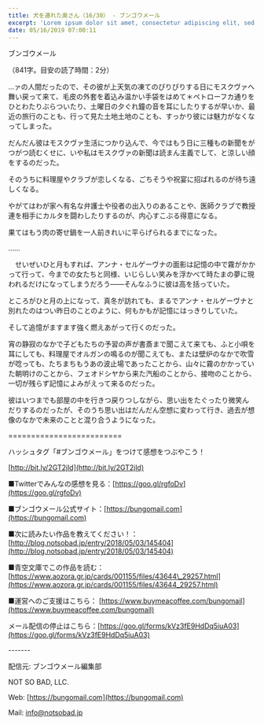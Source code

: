 ```yaml
---
title: 犬を連れた奥さん（16/30） - ブンゴウメール
excerpt: 'Lorem ipsum dolor sit amet, consectetur adipiscing elit, sed do eiusmod tempor incididunt ut labore et dolore magna aliqua. Praesent elementum facilisis leo vel fringilla est ullamcorper eget. At imperdiet dui accumsan sit amet nulla facilisi morbi tempus.'
date: 05/16/2019 07:00:11
---
```


ブンゴウメール

（841字。目安の読了時間：2分）

…ァの人間だったので、その彼が上天気の凍てのぴりぴりする日にモスクヴァへ舞い戻って来て、毛皮の外套を着込み温かい手袋をはめて＊ペトローフカ通りをひとわたりぶらついたり、土曜日の夕ぐれ鐘の音を耳にしたりするが早いか、最近の旅行のことも、行って見た土地土地のことも、すっかり彼には魅力がなくなってしまった。

だんだん彼はモスクヴァ生活につかり込んで、今ではもう日に三種もの新聞をがつがつ読むくせに、いや私はモスクヴァの新聞は読まん主義でして、と涼しい顔をするのだった。

そのうちに料理屋やクラブが恋しくなる、ごちそうや祝宴に招ばれるのが待ち遠しくなる。

やがてはわが家へ有名な弁護士や役者の出入りのあることや、医師クラブで教授連を相手にカルタを闘わしたりするのが、内心すこぶる得意になる。

果てはもう肉の寄せ鍋を一人前きれいに平らげられるまでになった。

……

　せいぜいひと月もすれば、アンナ・セルゲーヴナの面影は記憶の中で霧がかかって行って、今までの女たちと同様、いじらしい笑みを浮かべて時たまの夢に現われるだけになってしまうだろう――そんなふうに彼は高を括っていた。

ところがひと月の上になって、真冬が訪れても、まるでアンナ・セルゲーヴナと別れたのはつい昨日のことのように、何もかもが記憶にはっきりしていた。

そして追憶がますます強く燃えあがって行くのだった。

宵の静寂のなかで子どもたちの予習の声が書斎まで聞こえて来ても、ふと小唄を耳にしても、料理屋でオルガンの鳴るのが聞こえても、または壁炉のなかで吹雪が唸っても、たちまちもうあの波止場であったことから、山々に霧のかかっていた朝明けのことから、フェオドシヤから来た汽船のことから、接吻のことから、一切が残らず記憶によみがえって来るのだった。

彼はいつまでも部屋の中を行きつ戻りつしながら、思い出をたぐったり微笑んだりするのだったが、そのうち思い出はだんだん空想に変わって行き、過去が想像のなかで未来のことと混り合うようになった。

\=========================

ハッシュタグ「#ブンゴウメール」をつけて感想をつぶやこう！　

[http://bit.ly/2GT2jld](http://bit.ly/2GT2jld)

■Twitterでみんなの感想を見る：[https://goo.gl/rgfoDv](https://goo.gl/rgfoDv)

■ブンゴウメール公式サイト：[https://bungomail.com](https://bungomail.com)

■次に読みたい作品を教えてください！：[http://blog.notsobad.jp/entry/2018/05/03/145404](http://blog.notsobad.jp/entry/2018/05/03/145404)

■青空文庫でこの作品を読む：[https://www.aozora.gr.jp/cards/001155/files/43644\_29257.html](https://www.aozora.gr.jp/cards/001155/files/43644_29257.html)

■運営へのご支援はこちら： [https://www.buymeacoffee.com/bungomail](https://www.buymeacoffee.com/bungomail)

メール配信の停止はこちら：[https://goo.gl/forms/kVz3fE9HdDq5iuA03](https://goo.gl/forms/kVz3fE9HdDq5iuA03)

\-------

配信元: ブンゴウメール編集部

NOT SO BAD, LLC.

Web: [https://bungomail.com](https://bungomail.com)

Mail: info@notsobad.jp